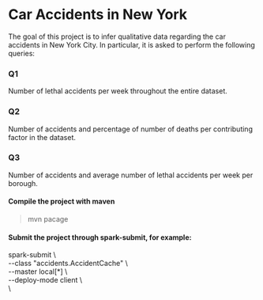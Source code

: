 # Car Accidents in New York 
The goal of this project is to infer qualitative data regarding the car accidents in New York City. In particular, it is asked to perform the following queries:
### Q1
Number of lethal accidents per week throughout the entire dataset.
### Q2
Number of accidents and percentage of number of deaths per contributing factor in the dataset.
### Q3
Number of accidents and average number of lethal accidents per week per borough.

#### Compile the project with maven
> mvn  pacage

#### Submit the project through spark-submit, for example:
spark-submit \ <br>
--class "accidents.AccidentCache" \ <br>
--master local[*] \ <br>
--deploy-mode client \ <br>
<jar file> \ <br>
<dataset folder>

